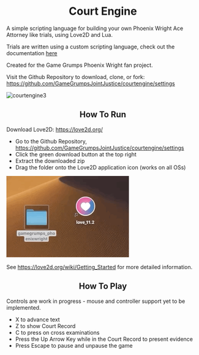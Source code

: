 # <center>Court Engine</center>

A simple scripting language for building your own Phoenix Wright Ace Attorney like trials, using Love2D and Lua.

Trials are written using a custom scripting language, check out the documentation <a href="https://github.com/GameGrumpsJointJustice/courtengine/wiki/Scripting-Language">here</a>

Created for the Game Grumps Phoenix Wright fan project.

Visit the Github Repository to download, clone, or fork: https://github.com/GameGrumpsJointJustice/courtengine/settings

![courtengine3](https://gamegrumpsjointjustice.github.io/courtengine/courtengine3.gif)



## <center>How To Run</center>

Download Love2D: https://love2d.org/

- Go to the Github Repository, https://github.com/GameGrumpsJointJustice/courtengine/settings
- Click the green download button at the top right
- Extract the downloaded zip
- Drag the folder onto the Love2D application icon (works on all OSs)

![runtut](runtut.gif)

See https://love2d.org/wiki/Getting_Started for more detailed information.



## <center>How To Play</center>

Controls are work in progress - mouse and controller support yet to be implemented.

- X to advance text 
- Z to show Court Record
- C to press on cross examinations
- Press the Up Arrow Key while in the Court Record to present evidence
- Press Escape to pause and unpause the game